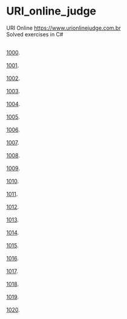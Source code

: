 # URI_online_judge
URI Online https://www.urionlinejudge.com.br
 <br>Solved exercises in C#<br>
 
<br>[1000](https://github.com/rafael3do/URI_online_judge/blob/main/URI/URI_1000.cs).<br>
<br>[1001](https://github.com/rafael3do/URI_online_judge/blob/main/URI/URI_1001.cs).<br>
<br>[1002](https://github.com/rafael3do/URI_online_judge/blob/main/URI/URI_1002.cs).<br>
<br>[1003](https://github.com/rafael3do/URI_online_judge/blob/main/URI/URI_1003.cs).<br>
<br>[1004](https://github.com/rafael3do/URI_online_judge/blob/main/URI/URI_1004.cs).<br>
<br>[1005](https://github.com/rafael3do/URI_online_judge/blob/main/URI/URI_1005.cs).<br>
<br>[1006](https://github.com/rafael3do/URI_online_judge/blob/main/URI/URI_1006.cs).<br>
<br>[1007](https://github.com/rafael3do/URI_online_judge/blob/main/URI/URI_1007.cs).<br>
<br>[1008](https://github.com/rafael3do/URI_online_judge/blob/main/URI/URI_1008.cs).<br>
<br>[1009](https://github.com/rafael3do/URI_online_judge/blob/main/URI/URI_1009.cs).<br>
<br>[1010](https://github.com/rafael3do/URI_online_judge/blob/main/URI/URI_1010.cs).<br>
<br>[1011](https://github.com/rafael3do/URI_online_judge/blob/main/URI/URI_1011.cs).<br>
<br>[1012](https://github.com/rafael3do/URI_online_judge/blob/main/URI/URI_1012.cs).<br>
<br>[1013](https://github.com/rafael3do/URI_online_judge/blob/main/URI/URI_1013.cs).<br>
<br>[1014](https://github.com/rafael3do/URI_online_judge/blob/main/URI/URI_1014.cs).<br>
<br>[1015](https://github.com/rafael3do/URI_online_judge/blob/main/URI/URI_1015.cs).<br>
<br>[1016](https://github.com/rafael3do/URI_online_judge/blob/main/URI/URI_1016.cs).<br>
<br>[1017](https://github.com/rafael3do/URI_online_judge/blob/main/URI/URI_1017.cs).<br>
<br>[1018](https://github.com/rafael3do/URI_online_judge/blob/main/URI/URI_1018.cs).<br>
<br>[1019](https://github.com/rafael3do/URI_online_judge/blob/main/URI/URI_1019.cs).<br>
<br>[1020](https://github.com/rafael3do/URI_online_judge/blob/main/URI/URI_1019.cs).<br>

